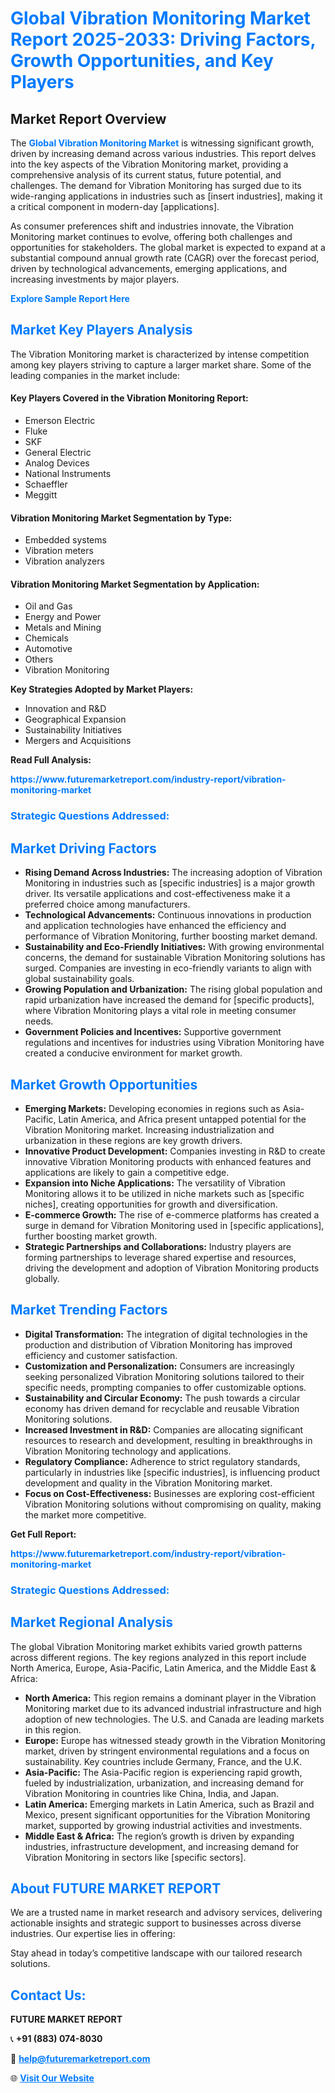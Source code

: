 <h1 style="color: #007BFF;">Global Vibration Monitoring Market Report 2025-2033: Driving Factors, Growth Opportunities, and Key Players</h1>

<section id="overview">
<h2>Market Report Overview</h2>
<p>The <a href="https://www.futuremarketreport.com/industry-report/vibration-monitoring-market" style="color: #007BFF; text-decoration: none;"><strong>Global Vibration Monitoring Market</strong></a> is witnessing significant growth, driven by increasing demand across various industries. This report delves into the key aspects of the Vibration Monitoring market, providing a comprehensive analysis of its current status, future potential, and challenges. The demand for Vibration Monitoring has surged due to its wide-ranging applications in industries such as [insert industries], making it a critical component in modern-day [applications].</p>
<p>As consumer preferences shift and industries innovate, the Vibration Monitoring market continues to evolve, offering both challenges and opportunities for stakeholders. The global market is expected to expand at a substantial compound annual growth rate (CAGR) over the forecast period, driven by technological advancements, emerging applications, and increasing investments by major players.</p>
</section>

<section id="overview">
<p><a href="https://www.futuremarketreport.com/request-sample/reportId=124437" style="color: #007BFF; text-decoration: none;"><strong>Explore Sample Report Here</strong></a></p>
</section>

<section id="key-players">
<h2 style="color: #007BFF;">Market Key Players Analysis</h2>
<p>The Vibration Monitoring market is characterized by intense competition among key players striving to capture a larger market share. Some of the leading companies in the market include:</p>
<h4>Key Players Covered in the Vibration Monitoring Report:</h4>
<ul><li>Emerson Electric</li><li>Fluke</li><li>SKF</li><li>General Electric</li><li>Analog Devices</li><li>National Instruments</li><li>Schaeffler</li><li>Meggitt</li></ul>
<h4>Vibration Monitoring Market Segmentation by Type:</h4>
<ul><li>Embedded systems</li><li>Vibration meters</li><li>Vibration analyzers</li></ul>

<h4>Vibration Monitoring Market Segmentation by Application:</h4>
<ul><li>Oil and Gas</li><li>Energy and Power</li><li>Metals and Mining</li><li>Chemicals</li><li>Automotive</li><li>Others</li><li>Vibration Monitoring</li></ul>
<p><strong>Key Strategies Adopted by Market Players:</strong></p>
<ul>
<li>Innovation and R&D</li>
<li>Geographical Expansion</li>
<li>Sustainability Initiatives</li>
<li>Mergers and Acquisitions</li>
</ul>
</section>

<section>
<p><strong>Read Full Analysis: </strong></p><a href="https://www.futuremarketreport.com/industry-report/vibration-monitoring-market" style="color: #007BFF; text-decoration: none;"><strong>https://www.futuremarketreport.com/industry-report/vibration-monitoring-market</strong></a>
<h3 style="color: #007BFF;">Strategic Questions Addressed:</h3>
</section>

<section id="driving-factors">
<h2 style="color: #007BFF;">Market Driving Factors</h2>
<ul>
<li><strong>Rising Demand Across Industries:</strong> The increasing adoption of Vibration Monitoring in industries such as [specific industries] is a major growth driver. Its versatile applications and cost-effectiveness make it a preferred choice among manufacturers.</li>
<li><strong>Technological Advancements:</strong> Continuous innovations in production and application technologies have enhanced the efficiency and performance of Vibration Monitoring, further boosting market demand.</li>
<li><strong>Sustainability and Eco-Friendly Initiatives:</strong> With growing environmental concerns, the demand for sustainable Vibration Monitoring solutions has surged. Companies are investing in eco-friendly variants to align with global sustainability goals.</li>
<li><strong>Growing Population and Urbanization:</strong> The rising global population and rapid urbanization have increased the demand for [specific products], where Vibration Monitoring plays a vital role in meeting consumer needs.</li>
<li><strong>Government Policies and Incentives:</strong> Supportive government regulations and incentives for industries using Vibration Monitoring have created a conducive environment for market growth.</li>
</ul>
</section>

<section id="growth-opportunities">
<h2 style="color: #007BFF;">Market Growth Opportunities</h2>
<ul>
<li><strong>Emerging Markets:</strong> Developing economies in regions such as Asia-Pacific, Latin America, and Africa present untapped potential for the Vibration Monitoring market. Increasing industrialization and urbanization in these regions are key growth drivers.</li>
<li><strong>Innovative Product Development:</strong> Companies investing in R&D to create innovative Vibration Monitoring products with enhanced features and applications are likely to gain a competitive edge.</li>
<li><strong>Expansion into Niche Applications:</strong> The versatility of Vibration Monitoring allows it to be utilized in niche markets such as [specific niches], creating opportunities for growth and diversification.</li>
<li><strong>E-commerce Growth:</strong> The rise of e-commerce platforms has created a surge in demand for Vibration Monitoring used in [specific applications], further boosting market growth.</li>
<li><strong>Strategic Partnerships and Collaborations:</strong> Industry players are forming partnerships to leverage shared expertise and resources, driving the development and adoption of Vibration Monitoring products globally.</li>
</ul>
</section>

<section id="trending-factors">
<h2 style="color: #007BFF;">Market Trending Factors</h2>
<ul>
<li><strong>Digital Transformation:</strong> The integration of digital technologies in the production and distribution of Vibration Monitoring has improved efficiency and customer satisfaction.</li>
<li><strong>Customization and Personalization:</strong> Consumers are increasingly seeking personalized Vibration Monitoring solutions tailored to their specific needs, prompting companies to offer customizable options.</li>
<li><strong>Sustainability and Circular Economy:</strong> The push towards a circular economy has driven demand for recyclable and reusable Vibration Monitoring solutions.</li>
<li><strong>Increased Investment in R&D:</strong> Companies are allocating significant resources to research and development, resulting in breakthroughs in Vibration Monitoring technology and applications.</li>
<li><strong>Regulatory Compliance:</strong> Adherence to strict regulatory standards, particularly in industries like [specific industries], is influencing product development and quality in the Vibration Monitoring market.</li>
<li><strong>Focus on Cost-Effectiveness:</strong> Businesses are exploring cost-efficient Vibration Monitoring solutions without compromising on quality, making the market more competitive.</li>
</ul>
</section>

<section>
<p><strong>Get Full Report: </strong></p><a href="https://www.futuremarketreport.com/industry-report/vibration-monitoring-market" style="color: #007BFF; text-decoration: none;"><strong>https://www.futuremarketreport.com/industry-report/vibration-monitoring-market</strong></a>
<h3 style="color: #007BFF;">Strategic Questions Addressed:</h3>
</section>


<section id="regional-analysis">
<h2 style="color: #007BFF;">Market Regional Analysis</h2>
<p>The global Vibration Monitoring market exhibits varied growth patterns across different regions. The key regions analyzed in this report include North America, Europe, Asia-Pacific, Latin America, and the Middle East & Africa:</p>
<ul>
<li><strong>North America:</strong> This region remains a dominant player in the Vibration Monitoring market due to its advanced industrial infrastructure and high adoption of new technologies. The U.S. and Canada are leading markets in this region.</li>
<li><strong>Europe:</strong> Europe has witnessed steady growth in the Vibration Monitoring market, driven by stringent environmental regulations and a focus on sustainability. Key countries include Germany, France, and the U.K.</li>
<li><strong>Asia-Pacific:</strong> The Asia-Pacific region is experiencing rapid growth, fueled by industrialization, urbanization, and increasing demand for Vibration Monitoring in countries like China, India, and Japan.</li>
<li><strong>Latin America:</strong> Emerging markets in Latin America, such as Brazil and Mexico, present significant opportunities for the Vibration Monitoring market, supported by growing industrial activities and investments.</li>
<li><strong>Middle East & Africa:</strong> The region’s growth is driven by expanding industries, infrastructure development, and increasing demand for Vibration Monitoring in sectors like [specific sectors].</li>
</ul>
</section>

<footer>
<h2 style="color: #007BFF;">About FUTURE MARKET REPORT</h2>
<p>We are a trusted name in market research and advisory services, delivering actionable insights and strategic support to businesses across diverse industries. Our expertise lies in offering:</p>

<p>Stay ahead in today’s competitive landscape with our tailored research solutions.</p>

<h2 style="color: #007BFF;">Contact Us:</h2>
<p><strong>FUTURE MARKET REPORT</strong></p>
<p>📞 <strong>+91 (883) 074-8030</strong></p>
<p>📧 <strong><a href="mailto:help@futuremarketreport.com" style="color: #007BFF;">help@futuremarketreport.com</a></strong></p>
<p>🌐 <strong><a href="https://www.futuremarketreport.com/" style="color: #007BFF;">Visit Our Website</a></strong></p>
</footer>
